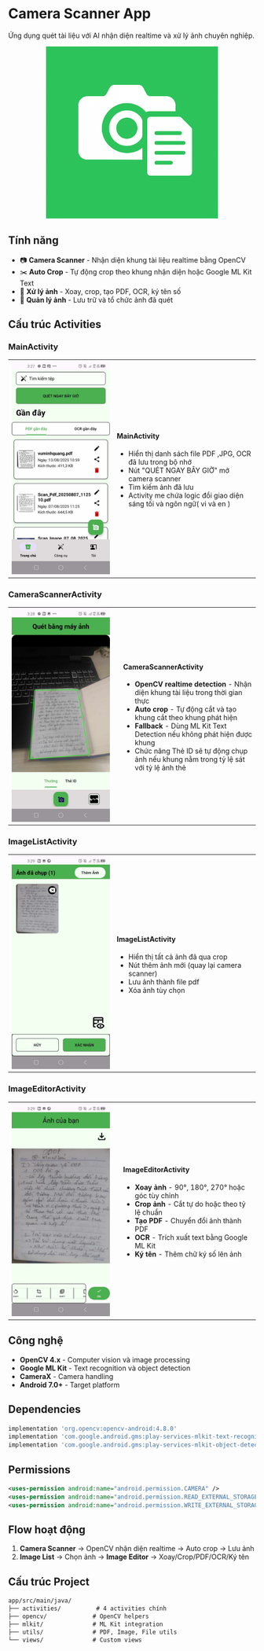 # Camera Scanner App

Ứng dụng quét tài liệu với AI nhận diện realtime và xử lý ảnh chuyên nghiệp.

<p align="center">
  <img src="images/camera_scanner.png" alt="APP" width="350"/>
</p>

## Tính năng

- 📷 **Camera Scanner** - Nhận diện khung tài liệu realtime bằng OpenCV
- ✂️ **Auto Crop** - Tự động crop theo khung nhận diện hoặc Google ML Kit Text
- 🔄 **Xử lý ảnh** - Xoay, crop, tạo PDF, OCR, ký tên số
- 📂 **Quản lý ảnh** - Lưu trữ và tổ chức ảnh đã quét

## Cấu trúc Activities

### MainActivity

<table style="width:100%; border:none;">
  <tr>
    <td style="width:200px; text-align:left; vertical-align:middle;">
      <img src="images/main_activity.jpg" alt="Main Activity" width="200" />
    </td>
    <td style="text-align:left; vertical-align:middle;">
      <h4>MainActivity</h4>
      <ul>
        <li>Hiển thị danh sách file PDF ,JPG, OCR đã lưu trong bộ nhớ</li>
        <li>Nút "QUÉT NGAY BÂY GIỜ" mở camera scanner</li>
        <li>Tìm kiếm ảnh đã lưu</li>
        <li>Activity me chứa logic đổi giao diện sáng tối và ngôn ngữ( vi và en )</li>
      </ul>
    </td>
  </tr>
</table>

### CameraScannerActivity 

<table style="width:100%; border:none;">
  <tr>
    <td style="width:200px; text-align:left; vertical-align:middle; padding-right: 20px; white-space: nowrap;">
      <img src="images/camera_activity.jpg" alt="Camera Scanner" width="200" />
    </td>
    <td style="text-align:left; vertical-align:middle;">
      <h4>CameraScannerActivity</h4>
      <ul>
        <li><b>OpenCV realtime detection</b> - Nhận diện khung tài liệu trong thời gian thực</li>
        <li><b>Auto crop</b> - Tự động cắt và tạo khung cắt theo khung phát hiện</li>
        <li><b>Fallback</b> - Dùng ML Kit Text Detection nếu không phát hiện được khung</li>
        <li>Chức năng Thẻ ID sẽ tự động chụp ảnh nếu khung nằm trong tỷ lệ sát với tỷ lệ ảnh thẻ</li>
      </ul>
    </td>
  </tr>
</table>

### ImageListActivity

<table style="width:100%; border:none;">
  <tr>
    <td style="width:200px; text-align:left; vertical-align:middle;">
      <img src="images/image_list_activity.jpg" alt="Image List" width="200" />
    </td>
    <td style="text-align:left; vertical-align:middle;">
      <h4>ImageListActivity</h4>
      <ul>
        <li>Hiển thị tất cả ảnh đã qua crop</li>
        <li>Nút thêm ảnh mới (quay lại camera scanner)</li>
        <li>Lưu ảnh thành file pdf</li>
        <li>Xóa ảnh tùy chọn</li>
      </ul>
    </td>
  </tr>
</table>

### ImageEditorActivity
<table style="width:100%; border:none;">
  <tr>
    <td style="width:200px; text-align:left; vertical-align:middle; padding-right: 20px;">
      <img src="images/image_preview_activity.jpg" alt="Image Editor" width="200" />
    </td>
    <td style="text-align:left; vertical-align:middle;">
      <h4>ImageEditorActivity</h4>
      <ul>
        <li><b>Xoay ảnh</b> - 90°, 180°, 270° hoặc góc tùy chỉnh</li>
        <li><b>Crop ảnh</b> - Cắt tự do hoặc theo tỷ lệ chuẩn</li>
        <li><b>Tạo PDF</b> - Chuyển đổi ảnh thành PDF</li>
        <li><b>OCR</b> - Trích xuất text bằng Google ML Kit</li>
        <li><b>Ký tên</b> - Thêm chữ ký số lên ảnh</li>
      </ul>
    </td>
  </tr>
</table>

## Công nghệ

- **OpenCV 4.x** - Computer vision và image processing
- **Google ML Kit** - Text recognition và object detection
- **CameraX** - Camera handling
- **Android 7.0+** - Target platform

## Dependencies

```gradle
implementation 'org.opencv:opencv-android:4.8.0'
implementation 'com.google.android.gms:play-services-mlkit-text-recognition:19.0.0'
implementation 'com.google.android.gms:play-services-mlkit-object-detection:17.0.0'
```

## Permissions

```xml
<uses-permission android:name="android.permission.CAMERA" />
<uses-permission android:name="android.permission.READ_EXTERNAL_STORAGE" />
<uses-permission android:name="android.permission.WRITE_EXTERNAL_STORAGE" />
```

## Flow hoạt động

1. **Camera Scanner** → OpenCV nhận diện realtime → Auto crop → Lưu ảnh
2. **Image List** → Chọn ảnh → **Image Editor** → Xoay/Crop/PDF/OCR/Ký tên

## Cấu trúc Project

```
app/src/main/java/
├── activities/          # 4 activities chính
├── opencv/             # OpenCV helpers
├── mlkit/              # ML Kit integration  
├── utils/              # PDF, Image, File utils
└── views/              # Custom views
```
